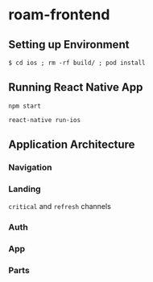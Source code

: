 # roam-frontend

## Setting up Environment

`$ cd ios ; rm -rf build/ ; pod install`

## Running React Native App

`npm start`

`react-native run-ios`

## Application Architecture

### Navigation

### Landing

`critical` and `refresh` channels

### Auth

### App

### Parts
